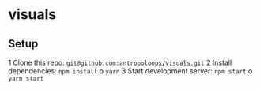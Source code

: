 # visuals

## Setup

1 Clone this repo: `git@github.com:antropoloops/visuals.git`
2 Install dependencies: `npm install` o `yarn`
3 Start development server: `npm start` o `yarn start`
